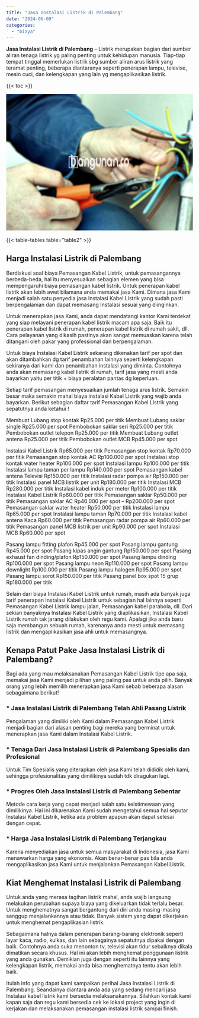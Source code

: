 ```yaml
---
title: "Jasa Instalasi Listrik di Palembang"
date: "2024-06-09"
categories: 
  - "biaya"
---
```


**Jasa Instalasi Listrik di Palembang** – Listrik merupakan bagian dari sumber aliran tenaga listrik yg paling penting untuk kehidupan manusia. Tiap-tiap tempat tinggal memerlukan listrik sbg sumber aliran arus listrik yang teramat penting, beberapa diantaranya seperti penerapan lampu, televise, mesin cuci, dan kelengkapan yang lain yg mengaplikasikan listrik.

{{< toc >}}

![Jasa Instalasi Listrik di Palembang](/images/instalasi-listrik-murah20.png)

{{< table-tables table="table2" >}}

## Harga Instalasi Listrik di Palembang

Berdiskusi soal biaya Pemasangan Kabel Listrik, untuk pemasangannya berbeda-beda, hal itu menyesuaikan sebagian elemen yang bisa mempengaruhi biaya pemasangan kabel listrik. Untuk penerapan kabel listrik akan lebih awet bilamana anda memakai jasa Kami. Dimana jasa Kami menjadi salah satu penyedia jasa Instalasi Kabel Listrik yang sudah pasti berpengalaman dan dapat memasang Instalasi sesuai yang diinginkan.

Untuk menerapkan jasa Kami, anda dapat mendatangi kantor Kami terdekat yang siap melayani penerapan kabel listrik macam apa saja. Baik itu penerapan kabel listrik di rumah, penerapan kabel listrik di rumah sakit, dll. Cara pelayanan yang dikasih pastinya akan sangat memuaskan karena telah ditangani oleh pakar yang professional dan berpengalaman.

Untuk biaya Instalasi Kabel Listrik sekarang dikenakan tarif per spot dan akan ditambahkan dg tarif penambahan lainnya seperti kelengkapan sekiranya dari kami dan penambahan instalasi yang diminta. Contohnya anda akan memasang kabel listrik di rumah, tarif jasa yang mesti anda bayarkan yaitu per titik + biaya peralatan pantas dg keperluan.

Setiap tarif pemasangan menyesuaikan jumlah tenaga arus listrik. Semakin besar maka semakin mahal biaya instalasi Kabel Listrik yang wajib anda bayarkan. Berikut sebagian daftar tarif Pemasangan Kabel Listrik yang sepatutnya anda ketahui !

Membuat Lubang stop kontak Rp25.000 per titik Membuat Lubang saklar single Rp25.000 per spot Pembobokan saklar seri Rp25.000 per titik Pembobokan outlet telepon Rp25.000 per titik Membuat Lubang outlet antena Rp25.000 per titik Pembobokan outlet MCB Rp45.000 per spot

Instalasi Kabel Listrik Rp65.000 per titik Pemasangan stop kontak Rp70.000 per titik Pemasangan stop kontak AC Rp100.000 per spot Instalasi stop kontak water heater Rp100.000 per spot Instalasi lampu Rp100.000 per titik Instalasi lampu taman per lampu Rp140.000 per spot Pemasangan kabel antena Televisi Rp150.000 per titik Instalasi radar pompa air Rp150.000 per titik Instalasi panel MCB listrik per unit Rp180.000 per titik Instalasi MCB Rp280.000 per titik Instalasi kabel induk per meter Rp100.000 per titik Instalasi Kabel Listrik Rp60.000 per titik Pemasangan saklar Rp50.000 per titik Pemasangan saklar AC Rp40.000 per spot – Rp200.000 per spot Pemasangan saklar water heater Rp50.000 per titik Instalasi lampu Rp65.000 per spot Instalasi lampu taman Rp70.000 per titik Instalasi kabel antena Kaca Rp60.000 per titik Pemasangan radar pompa air Rp60.000 per titik Pemasangan panel MCB listrik per unit Rp90.000 per spot Instalasi MCB Rp60.000 per spot

Pasang lampu fitting plafon Rp45.000 per spot Pasang lampu gantung Rp45.000 per spot Pasang kipas angin gantung Rp150.000 per spot Pasang exhaust fan dinding/plafon Rp150.000 per spot Pasang lampu dinding Rp100.000 per spot Pasang lampu neon Rp110.000 per spot Pasang lampu downlight Rp100.000 per titik Pasang lampu halogen Rp95.000 per spot Pasang lampu sorot Rp150.000 per titik Pasang panel box spot 15 grup Rp180.000 per titik

Selain dari biaya Instalasi Kabel Listrik untuk rumah, masih ada banyak juga tarif penerapan Instalasi Kabel Listrik untuk sebagian hal lainnya seperti Pemasangan Kabel Listrik lampu jalan, Pemasangan kabel parabola, dll. Dari sekian banyaknya Instalasi Kabel Listrik yang diaplikasikan, Instalasi Kabel Listrik rumah tak jarang dilakukan oleh regu kami. Apalagi jika anda baru saja membangun sebuah rumah, karenanya anda mesti untuk memasang listrik dan mengaplikasikan jasa ahli untuk memasangnya.

## Kenapa Patut Pake Jasa Instalasi Listrik di Palembang?

Bagi ada yang mau melaksanakan Pemasangan Kabel Listrik tipe apa saja, memakai jasa Kami menjadi pilihan yang paling pas untuk anda pilih. Banyak orang yang lebih memilih menerapkan jasa Kami sebab beberapa alasan sebagaimana berikut!

### \* Jasa Instalasi Listrik di Palembang Telah Ahli Pasang Listrik

Pengalaman yang dimiliki oleh Kami dalam Pemasangan Kabel Listrik menjadi bagian dari alasan penting bagi mereka yang berminat untuk menerapkan jasa Kami dalam Instalasi Kabel Listrik.

### \* Tenaga Dari Jasa Instalasi Listrik di Palembang Spesialis dan Profesional

Untuk Tim Spesialis yang diterapkan oleh jasa Kami telah dididik oleh kami, sehingga profesionalitas yang dimilikinya sudah tdk diragukan lagi.

### \* Progres Oleh Jasa Instalasi Listrik di Palembang Sebentar

Metode cara kerja yang cepat menjadi salah satu keistimewaan yang dimilikinya. Hal ini dikarenakan Kami sudah mengetahui semua hal seputar Instalasi Kabel Listrik, ketika ada problem apapun akan dapat selesai dengan cepat.

### \* Harga Jasa Instalasi Listrik di Palembang Terjangkau

Karena menyediakan jasa untuk semua masyarakat di Indonesia, jasa Kami menawarkan harga yang ekonomis. Akan benar-benar pas bila anda mengaplikasikan jasa Kami untuk menjalankan Pemasangan Kabel Listrik.

## Kiat Menghemat Instalasi Listrik di Palembang


Untuk anda yang merasa tagihan listrik mahal, anda wajib langsung melakukan perubahan supaya biaya yang dikeluarkan tidak terlalu besar. Untuk menghematnya sangat bergantung dari diri anda masing-masing sanggup menjalankannya atau tidak. Banyak sistem yang dapat dikerjakan untuk menghemat pengaplikasian listrik.

Sebagaimana halnya dalam penerapan barang-barang elektronik seperti layar kaca, radio, kulkas, dan lain sebagainya sepatutnya dipakai dengan baik. Contohnya anda suka menonton tv, televisi akan tidur sebaiknya dikala dimatikan secara khusus. Hal ini akan lebih menghemat penggunaan listrik yang anda gunakan. Demikian juga dengan seperti itu lainnya yang kelengkapan listrik, memakai anda bisa menghematnya tentu akan lebih baik.

Itulah info yang dapat kami sampaikan perihal Jasa Instalasi Listrik di Palembang. Seandainya diantara anda ada yang sedang mencari jasa Instalasi kabel listrik kami bersedia melaksanakannya. Silahkan kontak kami kapan saja dan regu kami bersedia cek ke lokasi project yang ingin di kerjakan dan melaksanakan pemasangan instalasi listrik sampai finish.
